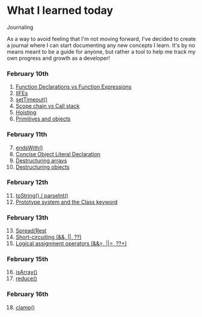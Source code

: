 # What I learned today

Journaling

As a way to avoid feeling that I'm not moving forward, I've decided to create a journal where I can start documenting any new concepts I learn. It's by no means meant to be a guide for anyone, but rather a tool to help me track my own progress and growth as a developer!


### February 10th

1. <a href="https://github.com/someonesdev/what-I-learned-today/blob/main/02-10-2023.md#1-function-declarations-vs-function-expressions">Function Declarations vs Function Expressions</a>
2. <a href="https://github.com/someonesdev/what-I-learned-today/blob/main/02-10-2023.md#2-iifes">IIFEs</a>
3. <a href="https://github.com/someonesdev/what-I-learned-today/blob/main/02-10-2023.md#3-settimeout">setTimeout()</a>
4. <a href="https://github.com/someonesdev/what-I-learned-today/blob/main/02-10-2023.md#4-scope-chain-vs-call-stack">Scope chain vs Call stack</a>
5. <a href="https://github.com/someonesdev/what-I-learned-today/blob/main/02-10-2023.md#5-hoisting">Hoisting</a>
6. <a href="https://github.com/someonesdev/what-I-learned-today/blob/main/02-10-2023.md#6-primitives-and-objects">Primitives and objects</a>

### February 11th

7. <a href="https://github.com/someonesdev/what-I-learned-today/blob/main/02-11-2023.md">endsWith()</a>
8. <a href="https://github.com/someonesdev/what-I-learned-today/blob/main/02-11-2023.md">Concise Object Literal Declaration</a>
9. <a href="https://github.com/someonesdev/what-I-learned-today/blob/main/02-11-2023.md">Destructuring arrays</a>
10. <a href="https://github.com/someonesdev/what-I-learned-today/blob/main/02-11-2023.md">Destructuring objects</a>

### February 12th

11. <a href="https://github.com/someonesdev/what-I-learned-today/blob/main/02-12-2023.md">toString() / parseInt()</a>
12. <a href="https://github.com/someonesdev/what-I-learned-today/blob/main/02-12-2023.md">Prototype system and the Class keyword</a>

### February 13th

13. <a href="https://github.com/someonesdev/what-I-learned-today/blob/main/02-13-2023.md">Spread/Rest</a>
14. <a href="https://github.com/someonesdev/what-I-learned-today/blob/main/02-13-2023.md">Short-circuiting (&&, ||, ??)</a>
15. <a href="https://github.com/someonesdev/what-I-learned-today/blob/main/02-13-2023.md">Logical assignment operators (&&=, ||=, ??+)</a>

### February 15th

16. <a href="https://github.com/someonesdev/what-I-learned-today/blob/main/02-15-2023.md">isArray()</a>
17. <a href="https://github.com/someonesdev/what-I-learned-today/blob/main/02-15-2023.md">reduce()</a>

### February 16th

18. <a href="https://github.com/someonesdev/what-I-learned-today/blob/main/02-16-2023.md">clamp()</a>

